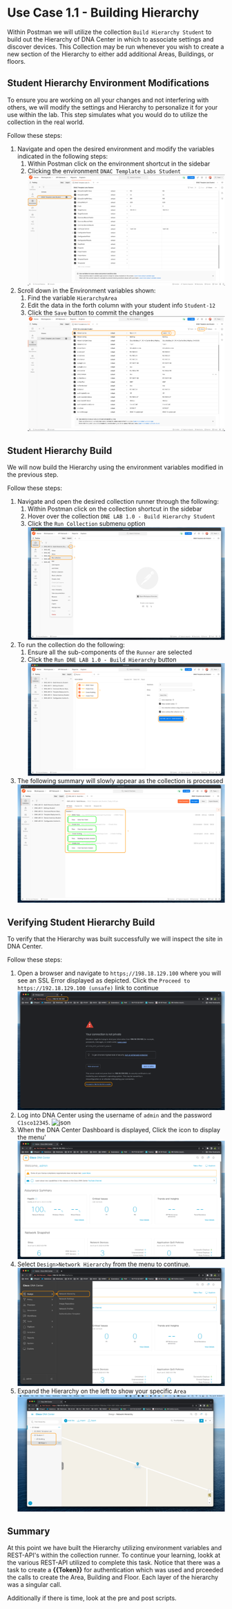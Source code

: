 # Use Case 1.1 - Building Hierarchy
Within Postman we will utilize the collection `Build Hierarchy Student` to build out the Hierarchy of DNA Center in which to associate settings and discover devices. This Collection may be run whenever you wish to create a new section of the Hierarchy to either add additional Areas, Buildings, or floors.

## Student Hierarchy Environment Modifications
To ensure you are working on all your changes and not interfering with others, we will modify the settings and Hierarchy to personalize it for your use within the lab. This step simulates what you would do to utilize the collection in the real world.

Follow these steps:

1. Navigate and open the desired environment and modify the variables indicated in the following steps:
   1. Within Postman click on the environment shortcut in the sidebar
   2. Clicking the environment `DNAC Template Labs Student`
      ![json](./assets/Postman-Environment.png?raw=true "Import JSON")
2. Scroll down in the Environment variables shown:
   1. Find the variable `HierarchyArea`
   2. Edit the data in the forth column with your student info `Student-12` 
   3. Click the `Save` button to commit the changes
      ![json](./assets/Postman-Environment-Area-Modify.png?raw=true "Import JSON")

## Student Hierarchy Build
We will now build the Hierarchy using the environment variables modified in the previous step.

Follow these steps:

1. Navigate and open the desired collection runner through the following:
   1. Within Postman click on the collection shortcut in the sidebar
   2. Hover over the collection `DNE LAB 1.0 - Build Hierarchy Student`
   3. Click the `Run Collection` submenu option
      ![json](./assets/Postman-Collection-Hierarchy.png?raw=true "Import JSON")
2. To run the collection do the following:
   1. Ensure all the sub-components of the `Runner` are selected
   2. Click  the `Run DNE LAB 1.0 - Build Hierarchy` button
      ![json](./assets/Postman-Collection-Hierarchy-Runner.png?raw=true "Import JSON")
3. The following summary will slowly appear as the collection is processed
   ![json](./assets/Postman-Collection-Hierarchy-Summary.png?raw=true "Import JSON")

## Verifying Student Hierarchy Build
To verify that the Hierarchy was built successfully we will inspect the site in DNA Center.

Follow these steps:

1. Open a browser and navigate to `https;//198.18.129.100` where you will see an SSL Error displayed as depicted. Click the `Proceed to https://192.18.129.100 (unsafe)` link to continue
![json](./assets/DNAC-SSLERROR.png?raw=true "Import JSON")
2. Log into DNA Center using the username of `admin` and the password `C1sco12345`.
![json](./assets/DNAC-Login.png?raw=true "Import JSON")
3. When the DNA Center Dashboard is displayed, Click the  icon to display the menu'
![json](./assets/DNAC-Menu.png?raw=true "Import JSON")
4. Select `Design>Network Hierarchy` from the menu to continue.
![json](./assets/DNAC-Menu-Hierarchy.png?raw=true "Import JSON")
5. Expand the Hierarchy on the left to show your specific `Area`
![json](./assets/DNAC-Hierarchy-Student-Verify.png?raw=true "Import JSON")

## Summary
At this point we have built the Hierarchy utilizing environment variables and REST-API's within the collection runner. To continue your learning, lookk at the various REST-API utilized to complete this task. Notice that there was a task to create a **{{Token}}** for authentication which was used and prceeded the calls to create the Area, Building and Floor. Each layer of the hierarchy was a singular call. 

Additionally if there is time, look at the pre and post scripts.
